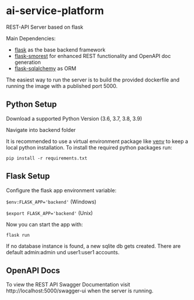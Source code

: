 # ai-service-platform

REST-API Server based on flask

Main Dependencies:

- [flask](https://flask.palletsprojects.com/en/1.1.x/) as the base backend framework
- [flask-smorest](https://flask-smorest.readthedocs.io/en/latest/) for enhanced REST
  functionality and OpenAPI doc generation
- [flask-sqlalchemy](https://flask-sqlalchemy.palletsprojects.com/en/2.x/) as ORM

The easiest way to run the server is to build the provided dockerfile and running the image with a published port 5000.

## Python Setup

Download a supported Python Version (3.6, 3.7, 3.8, 3.9)

Navigate into backend folder

It is recommended to use a virtual environment package like [venv](https://docs.python.org/3/library/venv.html) to keep a local python installation. To install the required python packages run:

`pip install -r requirements.txt`

## Flask Setup

Configure the flask app environment variable:

`$env:FLASK_APP='backend'` (Windows)

`$export FLASK_APP='backend'` (Unix)

Now you can start the app with:

`flask run`

If no database instance is found, a new sqlite db gets created. There are default admin:admin und user1:user1 accounts.

## OpenAPI Docs

To view the REST API Swagger Documentation visit http://localhost:5000/swagger-ui when the server is running.
